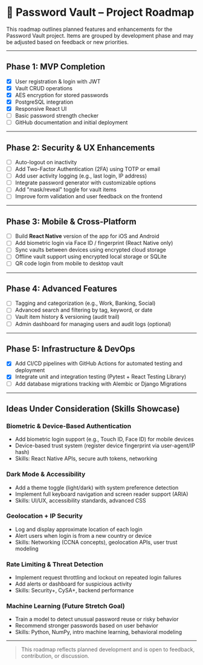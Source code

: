 # 📍 Password Vault – Project Roadmap

This roadmap outlines planned features and enhancements for the Password Vault project. Items are grouped by development phase and may be adjusted based on feedback or new priorities.

---

## Phase 1: MVP Completion

- [x] User registration & login with JWT
- [x] Vault CRUD operations
- [x] AES encryption for stored passwords
- [x] PostgreSQL integration
- [x] Responsive React UI
- [ ] Basic password strength checker
- [ ] GitHub documentation and initial deployment

---

## Phase 2: Security & UX Enhancements

- [ ] Auto-logout on inactivity
- [ ] Add Two-Factor Authentication (2FA) using TOTP or email
- [ ] Add user activity logging (e.g., last login, IP address)
- [ ] Integrate password generator with customizable options
- [ ] Add "mask/reveal" toggle for vault items
- [ ] Improve form validation and user feedback on the frontend

---

## Phase 3: Mobile & Cross-Platform

- [ ] Build **React Native** version of the app for iOS and Android
- [ ] Add biometric login via Face ID / fingerprint (React Native only)
- [ ] Sync vaults between devices using encrypted cloud storage
- [ ] Offline vault support using encrypted local storage or SQLite
- [ ] QR code login from mobile to desktop vault

---

## Phase 4: Advanced Features

- [ ] Tagging and categorization (e.g., Work, Banking, Social)
- [ ] Advanced search and filtering by tag, keyword, or date
- [ ] Vault item history & versioning (audit trail)
- [ ] Admin dashboard for managing users and audit logs (optional)

---

## Phase 5: Infrastructure & DevOps

- [x] Add CI/CD pipelines with GitHub Actions for automated testing and deployment
- [x] Integrate unit and integration testing (Pytest + React Testing Library)
- [ ] Add database migrations tracking with Alembic or Django Migrations

---

## Ideas Under Consideration (Skills Showcase)

### Biometric & Device-Based Authentication
- Add biometric login support (e.g., Touch ID, Face ID) for mobile devices
- Device-based trust system (register device fingerprint via user-agent/IP hash)
- Skills: React Native APIs, secure auth tokens, networking

### Dark Mode & Accessibility
- Add a theme toggle (light/dark) with system preference detection
- Implement full keyboard navigation and screen reader support (ARIA)
- Skills: UI/UX, accessibility standards, advanced CSS

### Geolocation + IP Security
- Log and display approximate location of each login
- Alert users when login is from a new country or device
- Skills: Networking (CCNA concepts), geolocation APIs, user trust modeling

### Rate Limiting & Threat Detection
- Implement request throttling and lockout on repeated login failures
- Add alerts or dashboard for suspicious activity
- Skills: Security+, CySA+, backend performance

### Machine Learning (Future Stretch Goal)
- Train a model to detect unusual password reuse or risky behavior
- Recommend stronger passwords based on user behavior
- Skills: Python, NumPy, intro machine learning, behavioral modeling

---

> This roadmap reflects planned development and is open to feedback, contribution, or discussion.

